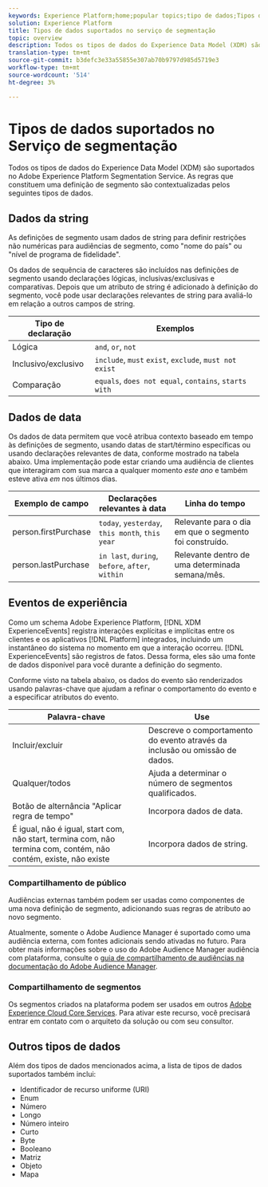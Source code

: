 ```yaml
---
keywords: Experience Platform;home;popular topics;tipo de dados;Tipos de dados;Tipo de dados;Tipos de dados;Segmentação;segmentação;segmentação;Serviço de segmentação;Tipos de dados do serviço de segmentação;
solution: Experience Platform
title: Tipos de dados suportados no serviço de segmentação
topic: overview
description: Todos os tipos de dados do Experience Data Model (XDM) são suportados no Serviço de segmentação de Adobe. As regras que constituem uma definição de segmento são contextualizadas pelos seguintes tipos de dados.
translation-type: tm+mt
source-git-commit: b3defc3e33a55855e307ab70b9797d985d5719e3
workflow-type: tm+mt
source-wordcount: '514'
ht-degree: 3%

---
```



# Tipos de dados suportados no Serviço de segmentação

Todos os tipos de dados do Experience Data Model (XDM) são suportados no Adobe Experience Platform Segmentation Service. As regras que constituem uma definição de segmento são contextualizadas pelos seguintes tipos de dados.

## Dados da string

As definições de segmento usam dados de string para definir restrições não numéricas para audiências de segmento, como &quot;nome do país&quot; ou &quot;nível de programa de fidelidade&quot;.

Os dados de sequência de caracteres são incluídos nas definições de segmento usando declarações lógicas, inclusivas/exclusivas e comparativas. Depois que um atributo de string é adicionado à definição do segmento, você pode usar declarações relevantes de string para avaliá-lo em relação a outros campos de string.

| Tipo de declaração | Exemplos |
| -------------- | -------- |
| Lógica | `and`, `or`, `not` |
| Inclusivo/exclusivo | `include`, `must` `exist`, `exclude`, `must not exist` |
| Comparação | `equals`,  `does not equal`,  `contains`,  `starts with` |

## Dados de data

Os dados de data permitem que você atribua contexto baseado em tempo às definições de segmento, usando datas de start/término específicas ou usando declarações relevantes de data, conforme mostrado na tabela abaixo. Uma implementação pode estar criando uma audiência de clientes que interagiram com sua marca a qualquer momento *este ano* e também esteve ativa *em* nos últimos dias.

| Exemplo de campo | Declarações relevantes à data | Linha do tempo |
| ------------- | ------------------------ | --------- |
| person.firstPurchase | `today`,  `yesterday`,  `this month`,  `this year` | Relevante para o dia em que o segmento foi construído. |
| person.lastPurchase | `in last`, `during`, `before`, `after`, `within` | Relevante dentro de uma determinada semana/mês. |

## Eventos de experiência

Como um schema Adobe Experience Platform, [!DNL XDM ExperienceEvents] registra interações explícitas e implícitas entre os clientes e os aplicativos [!DNL Platform] integrados, incluindo um instantâneo do sistema no momento em que a interação ocorreu. [!DNL ExperienceEvents] são registros de fatos. Dessa forma, eles são uma fonte de dados disponível para você durante a definição do segmento.

Conforme visto na tabela abaixo, os dados do evento são renderizados usando palavras-chave que ajudam a refinar o comportamento do evento e a especificar atributos do evento.

| Palavra-chave | Use |
| ------- | --- |
| Incluir/excluir | Descreve o comportamento do evento através da inclusão ou omissão de dados. |
| Qualquer/todos | Ajuda a determinar o número de segmentos qualificados. |
| Botão de alternância &quot;Aplicar regra de tempo&quot; | Incorpora dados de data. |
| É igual, não é igual, start com, não start, termina com, não termina com, contém, não contém, existe, não existe | Incorpora dados de string. |

### Compartilhamento de público

Audiências externas também podem ser usadas como componentes de uma nova definição de segmento, adicionando suas regras de atributo ao novo segmento.

Atualmente, somente o Adobe Audience Manager é suportado como uma audiência externa, com fontes adicionais sendo ativadas no futuro. Para obter mais informações sobre o uso do Adobe Audience Manager audiência com plataforma, consulte o [guia de compartilhamento de audiências na documentação do Adobe Audience Manager](https://docs.adobe.com/content/help/en/audience-manager/user-guide/implementation-integration-guides/integration-experience-platform/aam-aep-audience-sharing.html).

### Compartilhamento de segmentos

Os segmentos criados na plataforma podem ser usados em outros [Adobe Experience Cloud Core Services](https://docs.adobe.com/content/help/pt-BR/core-services/interface/experience-cloud.html). Para ativar este recurso, você precisará entrar em contato com o arquiteto da solução ou com seu consultor.

## Outros tipos de dados

Além dos tipos de dados mencionados acima, a lista de tipos de dados suportados também inclui:

- Identificador de recurso uniforme (URI)
- Enum
- Número
- Longo
- Número inteiro
- Curto
- Byte
- Booleano
- Matriz
- Objeto
- Mapa